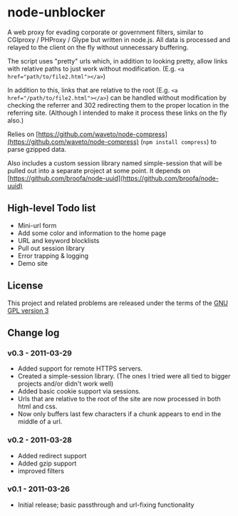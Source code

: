 # node-unblocker

A web proxy for evading corporate or government filters, similar to CGIproxy / PHProxy / Glype but written in node.js. All data is processed and relayed to the client on the fly without unnecessary buffering.

The script uses "pretty" urls which, in addition to looking pretty, allow links with relative paths to just work without modification. (E.g. `<a href="path/to/file2.html"></a>`) 

In addition to this, links that are relative to the root (E.g. `<a href="/path/to/file2.html"></a>`) can be handled without modification by checking the referrer and 302 redirecting them to the proper location in the referring site. (Although I intended to make it process these links on the fly also.)

Relies on [https://github.com/waveto/node-compress](https://github.com/waveto/node-compress) (`npm install compress`) to parse gzipped data.

Also includes a custom session library named simple-session that will be pulled out into a separate project at some point. It depends on [https://github.com/broofa/node-uuid](https://github.com/broofa/node-uuid)

## High-level Todo list

* Mini-url form
* Add some color and information to the home page
* URL and keyword blocklists
* Pull out session library
* Error trapping & logging
* Demo site

## License
This project and related problems are released under the terms of the [GNU GPL version 3](http://www.gnu.org/licenses/gpl.html)

## Change log

### v0.3 - 2011-03-29
* Added support for remote HTTPS servers.
* Created a simple-session library. (The ones I tried were all tied to bigger projects and/or didn't work well)
* Added basic cookie support via sessions.
* Urls that are relative to the root of the site are now processed in both html and css.
* Now only buffers last few characters if a chunk appears to end in the middle of a url.
	
### v0.2 - 2011-03-28
* Added redirect support 
* Added gzip support
* improved filters

### v0.1 - 2011-03-26
* Initial release; basic passthrough and url-fixing functionality
